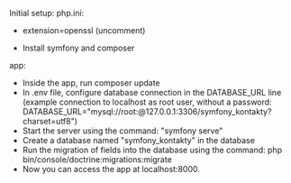 Initial setup:
 php.ini:
  - extension=openssl (uncomment)

- Install symfony and composer

 app:
  - Inside the app, run composer update
  - In .env file, configure database connection in the DATABASE_URL line (example connection to localhost as root user, without a password: DATABASE_URL="mysql://root:@127.0.0.1:3306/symfony_kontakty?charset=utf8")
  - Start the server using the command: "symfony serve"
  - Create a database named "symfony_kontakty" in the database
  - Run the migration of fields into the database using the command: php bin/console/doctrine:migrations:migrate
  - Now you can access the app at localhost:8000.